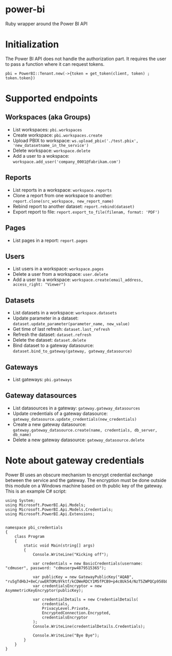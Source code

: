 # power-bi

Ruby wrapper around the Power BI API

# Initialization

The Power BI API does not handle the authorization part. It requires the user to pass a function where it can request tokens.

```
pbi = PowerBI::Tenant.new(->{token = get_token(client, token) ; token.token})
```

# Supported endpoints

## Workspaces (aka Groups)

* List workspaces: `pbi.workspaces`
* Create workspace: `pbi.workspaces.create`
* Upload PBIX to workspace: `ws.upload_pbix('./test.pbix', 'new_datasetname_in_the_service')`
* Delete workspace: `workspace.delete`
* Add a user to a wokspace: `workspace.add_user('company_0001@fabrikam.com')`

## Reports

* List reports in a workspace: `workspace.reports`
* Clone a report from one workspace to another: `report.clone(src_workspace, new_report_name)`
* Rebind report to another dataset: `report.rebind(dataset)`
* Export report to file: `report.export_to_file(filenam, format: 'PDF')`

## Pages

* List pages in a report: `report.pages`

## Users

* List users in a workspace: `workspace.pages`
* Delete a user from a workspace: `user.delete`
* Add a user to a workspace: `workspace.create(email_address, access_right: "Viewer")`

## Datasets

* List datasets in a workspace: `workspace.datasets`
* Update parameter in a dataset: `dataset.update_parameter(parameter_name, new_value)`
* Get time of last refresh: `dataset.last_refresh`
* Refresh the dataset: `dataset.refresh`
* Delete the dataset: `dataset.delete`
* Bind dataset to a gateway datasource: `dataset.bind_to_gateway(gateway, gateway_datasource)`

## Gateways

* List gateways: `pbi.gateways`

## Gateway datasources

* List datasources in a gateway: `gateway.gateway_datasources`
* Update credentials of a gateway datasource: `gateway_datasource.update_credentials(new_credentials)`
* Create a new gateway datasource: `gateway.gateway_datasource.create(name, credentials, db_server, db_name)`
* Delete a new gateway datasource: `gateway_datasource.delete`

# Note about gateway credentials

Power BI uses an obscure mechanism to encrypt credential exchange between the service and the gateway.  The encryption must be done outside this module on a Windows machine based on th public key of the gateway.  This is an example C# script:

```
using System;
using Microsoft.PowerBI.Api.Models;
using Microsoft.PowerBI.Api.Models.Credentials;
using Microsoft.PowerBI.Api.Extensions;


namespace pbi_credentials
{
    class Program
    {
        static void Main(string[] args)
        {
            Console.WriteLine("Kicking off");

            var credentials = new BasicCredentials(username: "cdmuser", password: "cdmuserpw4879515365");

            var publicKey = new GatewayPublicKey("AQAB", "ru5gTdHbJ+8eC/uwERTOMz9Yktf/kCDWeRDCY1M5fPCB9+p4c8Uk54/NzT5ZWPQCp958bLcO8nSOSOpz4I8fW/AI4d+JxwW6VCsxzue2mKbJjeuSDXXmIiNUFqvjOIolfSIxJFNlfWkZUFlaD3dXgJkjJxrrc4OrYBDUt0FF14UsvdZymTbOl39sAhD4i9CqkXTqm6+JDxsEkPE3GAZ6ZslCsRUqu7lX73anAHkm889FR9NOMtsLV02JDMKCblJqnoszTzgExEEeoTJKxLiJdC8Mfbl96fKFS8JElJIzfTPzldGx5TxdjRmekQODWr7SNMSVJJQTJaANh9C2FZ85pQ==");
            var credentialsEncryptor = new AsymmetricKeyEncryptor(publicKey);

            var credentialDetails = new CredentialDetails(
                credentials,
                PrivacyLevel.Private,
                EncryptedConnection.Encrypted,
                credentialsEncryptor
            );
            Console.WriteLine(credentialDetails.Credentials);

            Console.WriteLine("Bye Bye");
        }
    }
}
```


